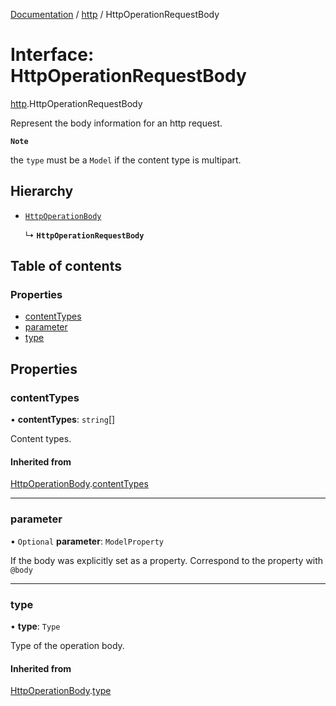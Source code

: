 [Documentation](../index.md) / [http](../modules/http.md) / HttpOperationRequestBody

# Interface: HttpOperationRequestBody

[http](../modules/http.md).HttpOperationRequestBody

Represent the body information for an http request.

**`Note`**

the `type` must be a `Model` if the content type is multipart.

## Hierarchy

- [`HttpOperationBody`](http.HttpOperationBody.md)

  ↳ **`HttpOperationRequestBody`**

## Table of contents

### Properties

- [contentTypes](http.HttpOperationRequestBody.md#contenttypes)
- [parameter](http.HttpOperationRequestBody.md#parameter)
- [type](http.HttpOperationRequestBody.md#type)

## Properties

### contentTypes

• **contentTypes**: `string`[]

Content types.

#### Inherited from

[HttpOperationBody](http.HttpOperationBody.md).[contentTypes](http.HttpOperationBody.md#contenttypes)

___

### parameter

• `Optional` **parameter**: `ModelProperty`

If the body was explicitly set as a property. Correspond to the property with `@body`

___

### type

• **type**: `Type`

Type of the operation body.

#### Inherited from

[HttpOperationBody](http.HttpOperationBody.md).[type](http.HttpOperationBody.md#type)
